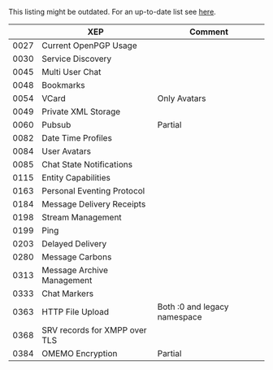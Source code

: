 This listing might be outdated. For an up-to-date list see [here](https://github.com/dino/dino/tree/master/xmpp-vala/src/module/xep).

|      | XEP                          | Comment|
| ---- | ---------------------------- | ------ |
| 0027 | Current OpenPGP Usage        | |
| 0030 | Service Discovery            | |
| 0045 | Multi User Chat              | |
| 0048 | Bookmarks                    | |
| 0054 | VCard                        | Only Avatars |
| 0049 | Private XML Storage          | |
| 0060 | Pubsub                       | Partial |
| 0082 | Date Time Profiles           | |
| 0084 | User Avatars                 | |
| 0085 | Chat State Notifications     | |
| 0115 | Entity Capabilities          | |
| 0163 | Personal Eventing Protocol   | |
| 0184 | Message Delivery Receipts    | |
| 0198 | Stream Management            | |
| 0199 | Ping                         | |
| 0203 | Delayed Delivery             | |
| 0280 | Message Carbons              | |
| 0313 | Message Archive Management   | |
| 0333 | Chat Markers                 | |
| 0363 | HTTP File Upload             | Both :0 and legacy namespace |
| 0368 | SRV records for XMPP over TLS| |
| 0384 | OMEMO Encryption             | Partial |